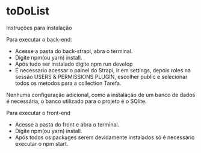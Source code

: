 # toDoList
Instruções para instalação

Para executar o back-end:
- Acesse a pasta do back-strapi, abra o terminal.
- Digite npm(ou yarn) install.
- Após tudo ser instalado digite npm run develop
- É necessario acessar o painel do Strapi, ir em settings, depois roles na sessão USERS & PERMISSIONS PLUGIN, escolher public e selecionar todos os metodos para  a collection Tarefa.

 Nenhuma configuração adicional, como a instalação de um banco de dados é necessária, o banco utilizado para o projeto é o SQlite.

Para executar o front-end
- Acesse a pasta do front e abra o terminal.
- Digite npm(ou yarn) install.
- Após todos os packages serem devidamente instalados só é necessário executar o npm start.
